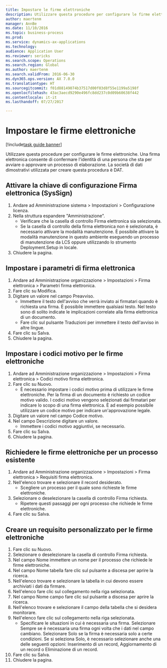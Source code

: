 ```yaml
--- 
title: Impostare le firme elettroniche
description: Utilizzare questa procedure per configurare le firme elettroniche.
author: maertenm
manager: AnnBe
ms.date: 11/10/2016
ms.topic: business-process
ms.prod: 
ms.service: dynamics-ax-applications
ms.technology: 
audience: Application User
ms.reviewer: sericks
ms.search.scope: Operations
ms.search.region: Global
ms.author: maertenm
ms.search.validFrom: 2016-06-30
ms.dyn365.ops.version: AX 7.0.0
ms.translationtype: HT
ms.sourcegitcommit: f01d88149074b37517d00f03d8f55e1199a5198f
ms.openlocfilehash: 43ac3aecd9290e496fc8dd237c0d09b60638f442
ms.contentlocale: it-it
ms.lasthandoff: 07/27/2017

---
```

# <a name="set-up-electronic-signatures"></a>Impostare le firme elettroniche

[!include[task guide banner](../../includes/task-guide-banner.md)]

Utilizzare questa procedure per configurare le firme elettroniche. Una firma elettronica consente di confermare l'identità di una persona che sta per avviare o approvare un processo di elaborazione. La società di dati dimostrativi utilizzata per creare questa procedura è DAT.


## <a name="enable-the-electronic-signature-configuration-key"></a>Attivare la chiave di configurazione Firma elettronica (SysSign)
1. Andare ad Amministrazione sistema > Impostazioni > Configurazione licenza.
2. Nella struttura espandere "Amministrazione".
    * Verificare che la casella di controllo Firma elettronica sia selezionata.  
    * Se la casella di controllo della firma elettronica non è selezionata, è necessario attivare la modalità manutenzione. È possibile attivare la modalità manutenzione in questo ambiente eseguendo un processo di manutenzione da LCS oppure utilizzando lo strumento Deployment.Setup in locale.  
3. Chiudere la pagina.

## <a name="set-up-electronic-signature-parameters"></a>Impostare i parametri di firma elettronica
1. Andare ad Amministrazione organizzazione > Impostazioni > Firma elettronica > Parametri firma elettronica.
2. Fare clic su Modifica.
3. Digitare un valore nel campo Preavviso.
    * Immettere il testo dell'avviso che verrà inviato ai firmatari quando è richiesta una firma. È possibile immettere qualsiasi testo. Nel testo sono di solito indicate le implicazioni correlate alla firma elettronica di un documento.  
    * Fare clic sul pulsante Traduzioni per immettere il testo dell'avviso in altre lingue.  
4. Fare clic su Salva.
5. Chiudere la pagina.

## <a name="set-up-reason-codes-for-electronic-signatures"></a>Impostare i codici motivo per le firme elettroniche
1. Andare ad Amministrazione organizzazione > Impostazioni > Firma elettronica > Codici motivo firma elettronica.
2. Fare clic su Nuovo.
    * È necessario impostare i codici motivo prima di utilizzare le firme elettroniche. Per la firma di un documento è richiesto un codice motivo valido.     I codici motivo vengono selezionati dai firmatari per indicare lo scopo di una firma elettronica. È ad esempio possibile utilizzare un codice motivo per indicare un'approvazione legale.  
3. Digitare un valore nel campo Codice motivo.
4. Nel campo Descrizione digitare un valore.
    * Immettere i codici motivo aggiuntivi, se necessario.  
5. Fare clic su Salva.
6. Chiudere la pagina.

## <a name="require-electronic-signatures-for-existing-processes"></a>Richiedere le firme elettroniche per un processo esistente
1. Andare ad Amministrazione organizzazione > Impostazioni > Firma elettronica > Requisiti firma elettronica.
2. Nell'elenco trovare e selezionare il record desiderato.
    * Scegliere un processo per il quale sono richieste le firme elettroniche.  
3. Selezionare o deselezionare la casella di controllo Firma richiesta.
    * Ripetere questi passaggi per ogni processo che richiede le firme elettroniche.  
4. Fare clic su Salva.

## <a name="create-a-custom-requirement-for-electronic-signatures"></a>Creare un requisito personalizzato per le firme elettroniche
1. Fare clic su Nuovo.
2. Selezionare o deselezionare la casella di controllo Firma richiesta.
3. Nel campo Nome immettere un nome per il processo che richiede le firme elettroniche.
4. Nel campo Nome tabella fare clic sul pulsante a discesa per aprire la ricerca.
5. Nell'elenco trovare e selezionare la tabella in cui devono essere archiviati i dati da firmare.
6. Nell'elenco fare clic sul collegamento nella riga selezionata.
7. Nel campo Nome campo fare clic sul pulsante a discesa per aprire la ricerca.
8. Nell'elenco trovare e selezionare il campo della tabella che si desidera monitorare.
9. Nell'elenco fare clic sul collegamento nella riga selezionata.
    * Specificare le situazioni in cui è necessaria una firma.     Selezionare Sempre se è necessaria una firma ogni volta che i dati nel campo cambiano.     Selezionare Solo se la firma è necessaria solo a certe condizioni. Se si seleziona Solo, è necessario selezionare anche una delle seguenti opzioni: Inserimento di un record, Aggiornamento di un record o Eliminazione di un record.  
10. Fare clic su Salva.
11. Chiudere la pagina.


